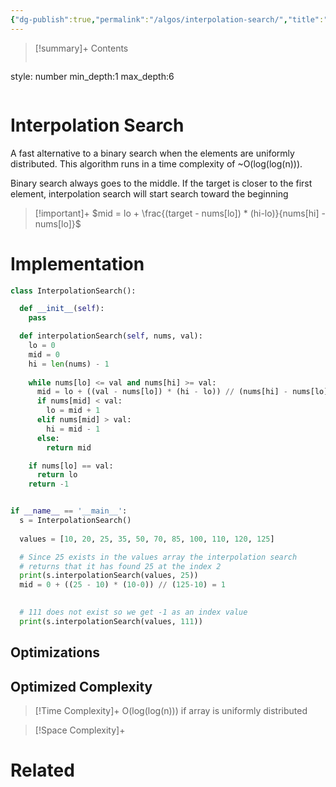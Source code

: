 ```yaml
---
{"dg-publish":true,"permalink":"/algos/interpolation-search/","title":"Interpolation Search","tags":["search","binary-search"]}
---
```



>[!summary]+ Contents
>```toc
style: number
min_depth:1
max_depth:6 
>```


# Interpolation Search
A fast alternative to a binary search when the elements are uniformly distributed. This algorithm runs in a time complexity of ~O(log(log(n))).  

Binary search always goes to the middle. If the target is closer to the first element, interpolation search will start search toward the beginning


> [!important]+ $mid = lo + \frac{(target - nums[lo]) * (hi-lo)}{nums[hi] - nums[lo]}$
> 

# Implementation

```python
class InterpolationSearch():

  def __init__(self):
    pass

  def interpolationSearch(self, nums, val):
    lo = 0
    mid = 0
    hi = len(nums) - 1
    
    while nums[lo] <= val and nums[hi] >= val:
      mid = lo + ((val - nums[lo]) * (hi - lo)) // (nums[hi] - nums[lo])
      if nums[mid] < val:
        lo = mid + 1
      elif nums[mid] > val:
        hi = mid - 1
      else:
        return mid

    if nums[lo] == val:
      return lo
    return -1


if __name__ == '__main__':
  s = InterpolationSearch()
    
  values = [10, 20, 25, 35, 50, 70, 85, 100, 110, 120, 125]

  # Since 25 exists in the values array the interpolation search
  # returns that it has found 25 at the index 2
  print(s.interpolationSearch(values, 25))
  mid = 0 + ((25 - 10) * (10-0)) // (125-10) = 1
  

  # 111 does not exist so we get -1 as an index value
  print(s.interpolationSearch(values, 111))
```

## Optimizations

## Optimized Complexity

>[!Time Complexity]+
>O(log(log(n))) if array is uniformly distributed

>[!Space Complexity]+

# Related
